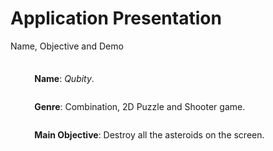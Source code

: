 # Application Presentation

<p class='slide-subtitle'>Name, Objective and Demo</p>

<div class='section-wrapper'>
  <div class='text-wrapper'>
    <p>
      <strong>Name</strong>: <em>Qubity</em>.
    </p>
    <p>
      <strong>Genre</strong>: Combination, 2D Puzzle and Shooter game.
    </p>
    <p>
      <strong>Main Objective</strong>: Destroy all the asteroids on the screen.
    </p>
  </div>
  <div class='video-wrapper grey-shadow rounded-xl' v-click='+1'>
    <SlidevVideo v-click autoplay controls class='rounded-xl'>
      <source
        src='../../assets/videos/gameplay.webm'
        type='video/webm'
        class='rounded-xl'
      />
    </SlidevVideo>
  </div>
</div>

<style>
  .section-wrapper {
    display: flex;
    flex-direction: row;
    justify-content: space-evenly;
    align-items: center;
    column-gap: 2em;
  }

  .text-wrapper {
    padding: 0.5em;
    height: max-content;
    display: flex;
    flex-direction: column;
    justify-content: center;
  }

  .video-wrapper {
    max-width: 220px;
  }
</style>
